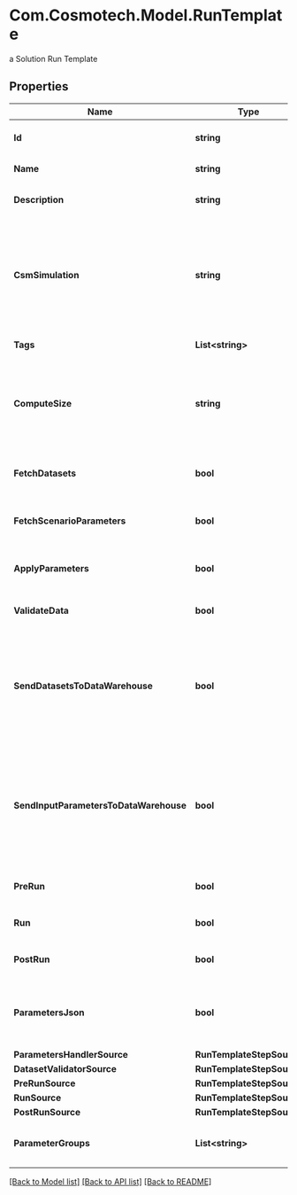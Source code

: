 # Com.Cosmotech.Model.RunTemplate
a Solution Run Template

## Properties

Name | Type | Description | Notes
------------ | ------------- | ------------- | -------------
**Id** | **string** | the Solution Run Template id | 
**Name** | **string** | the Run Template name | 
**Description** | **string** | the Run Template description | [optional] 
**CsmSimulation** | **string** | the Cosmo Tech simulation name. This information is send to the Engine. Mandatory information if no Engine is defined | [optional] 
**Tags** | **List&lt;string&gt;** | the list of Run Template tags | [optional] 
**ComputeSize** | **string** | the compute size needed for this Run Template. Standard sizes are basic and highcpu. Default is basic | [optional] 
**FetchDatasets** | **bool** | whether or not the fetch dataset step is done | [optional] 
**FetchScenarioParameters** | **bool** | whether or not the fetch parameters step is done | [optional] 
**ApplyParameters** | **bool** | whether or not the apply parameter step is done | [optional] 
**ValidateData** | **bool** | whether or not the validate step is done | [optional] 
**SendDatasetsToDataWarehouse** | **bool** | whether or not the Datasets values are send to the DataWarehouse prior to Simulation Run. If not set follow the Workspace setting | [optional] 
**SendInputParametersToDataWarehouse** | **bool** | whether or not the input parameters values are send to the DataWarehouse prior to Simulation Run. If not set follow the Workspace setting | [optional] 
**PreRun** | **bool** | whether or not the pre-run step is done | [optional] 
**Run** | **bool** | whether or not the run step is done | [optional] 
**PostRun** | **bool** | whether or not the post-run step is done | [optional] 
**ParametersJson** | **bool** | whether or not to store the scenario parameters in json instead of csv | [optional] 
**ParametersHandlerSource** | **RunTemplateStepSource** |  | [optional] 
**DatasetValidatorSource** | **RunTemplateStepSource** |  | [optional] 
**PreRunSource** | **RunTemplateStepSource** |  | [optional] 
**RunSource** | **RunTemplateStepSource** |  | [optional] 
**PostRunSource** | **RunTemplateStepSource** |  | [optional] 
**ParameterGroups** | **List&lt;string&gt;** | the ordered list of parameters groups for the Run Template | [optional] 

[[Back to Model list]](../README.md#documentation-for-models) [[Back to API list]](../README.md#documentation-for-api-endpoints) [[Back to README]](../README.md)

